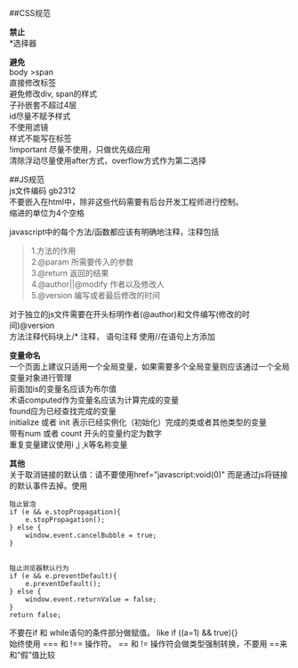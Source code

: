 ##CSS规范

**禁止**      
*选择器      
		
**避免**    
body >span     
直接修改标签			
避免修改div, span的样式       
子孙嵌套不超过4层      
id尽量不赋予样式     
不使用滤镜		
样式不能写在标签     
!important 尽量不使用，只做优先级应用    
清除浮动尽量使用after方式，overflow方式作为第二选择


##JS规范      
js文件编码 gb2312     
不要嵌入在html中，除非这些代码需要有后台开发工程师进行控制。    
缩进的单位为4个空格       

javascript中的每个方法/函数都应该有明确地注释，注释包括   
> 1.方法的作用    
> 2.@param 所需要传入的参数   
> 3.@return 返回的结果  
> 4.@author||@modify  作者以及修改人  
> 5.@version 编写或者最后修改的时间

对于独立的js文件需要在开头标明作者(@author)和文件编写(修改的时间)@version   
方法注释代码块上/* 注释， 语句注释 使用//在语句上方添加      

**变量命名**      
一个页面上建议只适用一个全局变量，如果需要多个全局变量则应该通过一个全局变量对象进行管理      
前面加is的变量名应该为布尔值     
术语computed作为变量名应该为计算完成的变量     
found应为已经查找完成的变量     
initialize 或者 init 表示已经实例化（初始化）完成的类或者其他类型的变量    
带有num 或者 count 开头的变量约定为数字     
重复变量建议使用i ,j ,k等名称变量     

**其他**    
关于取消链接的默认值：请不要使用href="javascript:void(0)" 而是通过js将链接的默认事件去掉。使用    

```
阻止冒泡
if (e && e.stopPropagation){
	e.stopPropagation();
} else {
	window.event.cancelBubble = true;
}


阻止浏览器默认行为
if (e && e.preventDefault){
	e.preventDefault();
} else {
	window.event.returnValue = false;
}
return false;
```    
不要在if 和 while语句的条件部分做赋值。 like if ((a=1) && true){}   
始终使用 === 和 !== 操作符。 == 和 != 操作符会做类型强制转换，不要用 ==来和“假”值比较